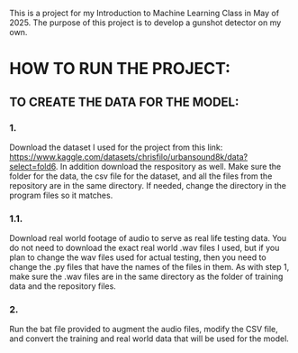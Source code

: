 This is a project for my Introduction to Machine Learning Class in May of 2025. The purpose of this project is to develop a gunshot detector on my own.

# HOW TO RUN THE PROJECT:

## TO CREATE THE DATA FOR THE MODEL:
### 1.
Download the dataset I used for the project from this link: https://www.kaggle.com/datasets/chrisfilo/urbansound8k/data?select=fold6. In addition download the respository as well. Make sure the folder for the data, the csv file for the dataset, and all the files from the repository are in the same directory. If needed, change the directory in the program files so it matches.

### 1.1.
Download real world footage of audio to serve as real life testing data. You do not need to download the exact real world .wav files I used, but if you plan to change the wav files used for actual testing, then you need to change the .py files that have the names of the files in them. As with step 1, make sure the .wav files are in the same directory as the folder of training data and the repository files.

### 2.
Run the bat file provided to augment the audio files, modify the CSV file, and convert the training and real world data that will be used for the model.
